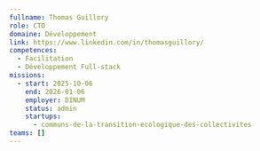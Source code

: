 ```yaml
---
fullname: Thomas Guillory
role: CTO
domaine: Développement
link: https://www.linkedin.com/in/thomasguillory/
competences:
  - Facilitation
  - Développement Full-stack
missions:
  - start: 2025-10-06
    end: 2026-01-06
    employer: DINUM
    status: admin
    startups:
      - communs-de-la-transition-ecologique-des-collectivites
teams: []
---
```

